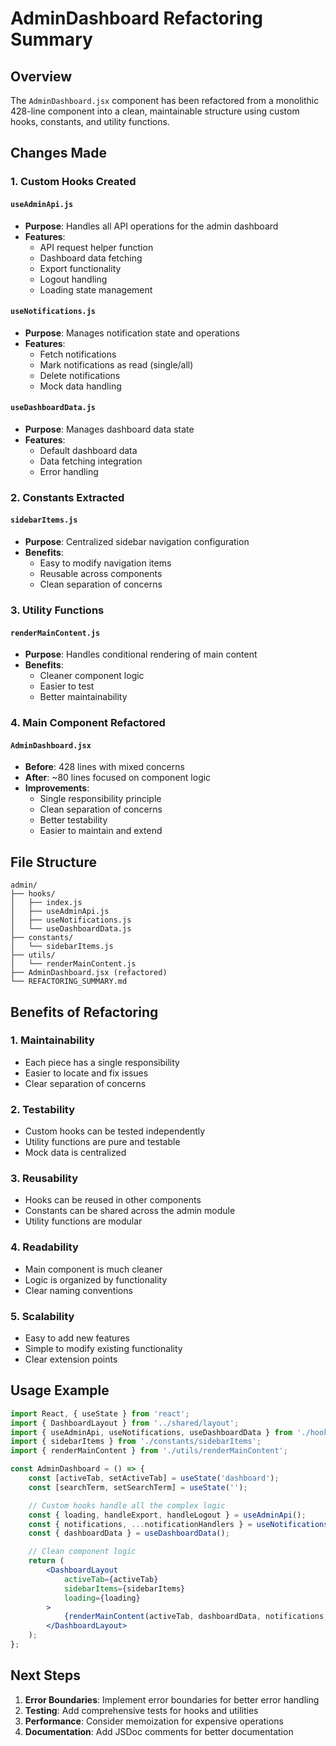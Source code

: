 # AdminDashboard Refactoring Summary

## Overview
The `AdminDashboard.jsx` component has been refactored from a monolithic 428-line component into a clean, maintainable structure using custom hooks, constants, and utility functions.

## Changes Made

### 1. **Custom Hooks Created**

#### `useAdminApi.js`
- **Purpose**: Handles all API operations for the admin dashboard
- **Features**:
  - API request helper function
  - Dashboard data fetching
  - Export functionality
  - Logout handling
  - Loading state management

#### `useNotifications.js`
- **Purpose**: Manages notification state and operations
- **Features**:
  - Fetch notifications
  - Mark notifications as read (single/all)
  - Delete notifications
  - Mock data handling

#### `useDashboardData.js`
- **Purpose**: Manages dashboard data state
- **Features**:
  - Default dashboard data
  - Data fetching integration
  - Error handling

### 2. **Constants Extracted**

#### `sidebarItems.js`
- **Purpose**: Centralized sidebar navigation configuration
- **Benefits**:
  - Easy to modify navigation items
  - Reusable across components
  - Clean separation of concerns

### 3. **Utility Functions**

#### `renderMainContent.js`
- **Purpose**: Handles conditional rendering of main content
- **Benefits**:
  - Cleaner component logic
  - Easier to test
  - Better maintainability

### 4. **Main Component Refactored**

#### `AdminDashboard.jsx`
- **Before**: 428 lines with mixed concerns
- **After**: ~80 lines focused on component logic
- **Improvements**:
  - Single responsibility principle
  - Clean separation of concerns
  - Better testability
  - Easier to maintain and extend

## File Structure

```
admin/
├── hooks/
│   ├── index.js
│   ├── useAdminApi.js
│   ├── useNotifications.js
│   └── useDashboardData.js
├── constants/
│   └── sidebarItems.js
├── utils/
│   └── renderMainContent.js
├── AdminDashboard.jsx (refactored)
└── REFACTORING_SUMMARY.md
```

## Benefits of Refactoring

### 1. **Maintainability**
- Each piece has a single responsibility
- Easier to locate and fix issues
- Clear separation of concerns

### 2. **Testability**
- Custom hooks can be tested independently
- Utility functions are pure and testable
- Mock data is centralized

### 3. **Reusability**
- Hooks can be reused in other components
- Constants can be shared across the admin module
- Utility functions are modular

### 4. **Readability**
- Main component is much cleaner
- Logic is organized by functionality
- Clear naming conventions

### 5. **Scalability**
- Easy to add new features
- Simple to modify existing functionality
- Clear extension points

## Usage Example

```jsx
import React, { useState } from 'react';
import { DashboardLayout } from '../shared/layout';
import { useAdminApi, useNotifications, useDashboardData } from './hooks';
import { sidebarItems } from './constants/sidebarItems';
import { renderMainContent } from './utils/renderMainContent';

const AdminDashboard = () => {
    const [activeTab, setActiveTab] = useState('dashboard');
    const [searchTerm, setSearchTerm] = useState('');

    // Custom hooks handle all the complex logic
    const { loading, handleExport, handleLogout } = useAdminApi();
    const { notifications, ...notificationHandlers } = useNotifications();
    const { dashboardData } = useDashboardData();

    // Clean component logic
    return (
        <DashboardLayout
            activeTab={activeTab}
            sidebarItems={sidebarItems}
            loading={loading}
        >
            {renderMainContent(activeTab, dashboardData, notifications, notificationHandlers)}
        </DashboardLayout>
    );
};
```

## Next Steps


1. **Error Boundaries**: Implement error boundaries for better error handling
2. **Testing**: Add comprehensive tests for hooks and utilities
3. **Performance**: Consider memoization for expensive operations
4. **Documentation**: Add JSDoc comments for better documentation 